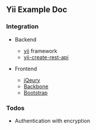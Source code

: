 Yii Example Doc
---

### Integration

* Backend
  * [yii](http://www.yiiframework.com/) framework
  * [yii-create-rest-api](http://www.yiiframework.com/wiki/175/how-to-create-a-rest-api/)

* Frontend
  * [jQeury](http://jquery.com/)
  * [Backbone](http://backbonejs.org/)
  * [Bootstrap](http://twitter.github.io/bootstrap/)

### Todos

* Authentication with encryption


